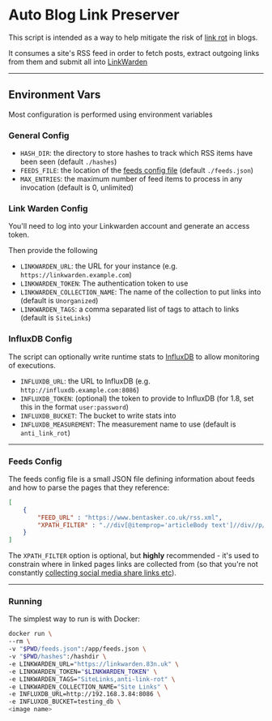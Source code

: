 # Auto Blog Link Preserver

This script is intended as a way to help mitigate the risk of [link rot](https://en.wikipedia.org/wiki/Link_rot) in blogs.

It consumes a site's RSS feed in order to fetch posts, extract outgoing links from them and submit all into [LinkWarden](https://github.com/linkwarden/linkwarden)


----

## Environment Vars

Most configuration is performed using environment variables

### General Config 

* `HASH_DIR`: the directory to store hashes to track which RSS items have been seen (default `./hashes`)
* `FEEDS_FILE`: the location of the [feeds config file](#feeds_config_file) (default `./feeds.json`)
* `MAX_ENTRIES`: the maximum number of feed items to process in any invocation (default is 0, unlimited)

### Link Warden Config

You'll need to log into your Linkwarden account and generate an access token.

Then provide the following

* `LINKWARDEN_URL`: the URL for your instance (e.g. `https://linkwarden.example.com`)
* `LINKWARDEN_TOKEN`: The authentication token to use
* `LINKWARDEN_COLLECTION_NAME`: The name of the collection to put links into (default is `Unorganized`)
* `LINKWARDEN_TAGS`: a comma separated list of tags to attach to links (default is `SiteLinks`)


### InfluxDB Config

The script can optionally write runtime stats to [InfluxDB](https://github.com/influxdata/influxdb) to allow monitoring of executions.

* `INFLUXDB_URL`: the URL to InfluxDB (e.g. `http://influxdb.example.com:8086`)
* `INFLUXDB_TOKEN`: (optional) the token to provide to InfluxDB (for 1.8, set this in the format `user:password`)
* `INFLUXDB_BUCKET`: The bucket to write stats into
* `INFLUXDB_MEASUREMENT`: The measurement name to use (default is `anti_link_rot`)

----

<a name="feeds_config_file"></a>

### Feeds Config

The feeds config file is a small JSON file defining information about feeds and how to parse the pages that they reference:

```json
[ 
    {
        "FEED_URL" : "https://www.bentasker.co.uk/rss.xml",
        "XPATH_FILTER" : ".//div[@itemprop='articleBody text']//div//p/a[@href]"
    }
]
```

The `XPATH_FILTER` option is optional, but **highly** recommended - it's used to constrain where in linked pages links are collected from (so that you're not constantly [collecting social media share links etc](https://projects.bentasker.co.uk/gils_projects/issue/utilities/auto-blog-link-preserver/4.html#comment7654)).


----

### Running

The simplest way to run is with Docker:
```sh
docker run \
--rm \
-v "$PWD/feeds.json":/app/feeds.json \
-v "$PWD/hashes":/hashdir \
-e LINKWARDEN_URL="https://linkwarden.83n.uk" \
-e LINKWARDEN_TOKEN="$LINKWARDEN_TOKEN" \
-e LINKWARDEN_TAGS="SiteLinks,anti-link-rot" \
-e LINKWARDEN_COLLECTION_NAME="Site Links" \
-e INFLUXDB_URL=http://192.168.3.84:8086 \
-e INFLUXDB_BUCKET=testing_db \
<image name>

```





